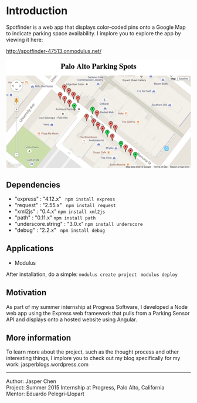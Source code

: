 # Introduction
Spotfinder is a web app that displays color-coded pins onto a Google Map to indicate parking space availability. I implore you to explore the app by viewing it here: 

http://spotfinder-47513.onmodulus.net/

![alt tag](https://github.com/jasper-chen/landscape/blob/master/final_result.png)

## Dependencies

* "express" : "4.12.x" ``` npm install express```
* "request" : "2.55.x" ``` npm install request```
* "xml2js" : "0.4.x" ``` npm install xml2js ```
* "path" : "0.11.x" ``` npm install path ```
* "underscore.string" : "3.0.x" ```npm install underscore```
* "debug" : "2.2.x" ``` npm install debug```

## Applications
* Modulus

After installation, do a simple: 
```modulus create project ```
``` modulus deploy ```
 
## Motivation
As part of my summer internship at Progress Software, I developed a Node web app using the Express web framework that pulls from a Parking Sensor API and displays onto a hosted website using Angular.

## More information
To learn more about the project, such as the thought process and other interesting things, I implore you to check out my blog specifically for my work:
jasperblogs.wordpress.com

---
Author: Jasper Chen  
Project: Summer 2015 Internship at Progress, Palo Alto, California  
Mentor: Eduardo Pelegri-Llopart  


